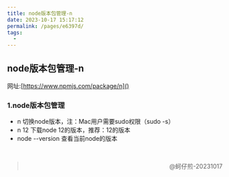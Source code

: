 ```yaml
---
title: node版本包管理-n
date: 2023-10-17 15:17:12
permalink: /pages/e6397d/
tags:
  - 
---
```

## node版本包管理-n

网址:[https://www.npmjs.com/package/n]()



### 1.node版本包管理

- n		切换node版本，注：Mac用户需要sudo权限（sudo -s）
- n 12          下载node 12的版本，推荐：12的版本
- node --version      查看当前node的版本

<br>





> <p align="right">@蚵仔煎-20231017</p>

